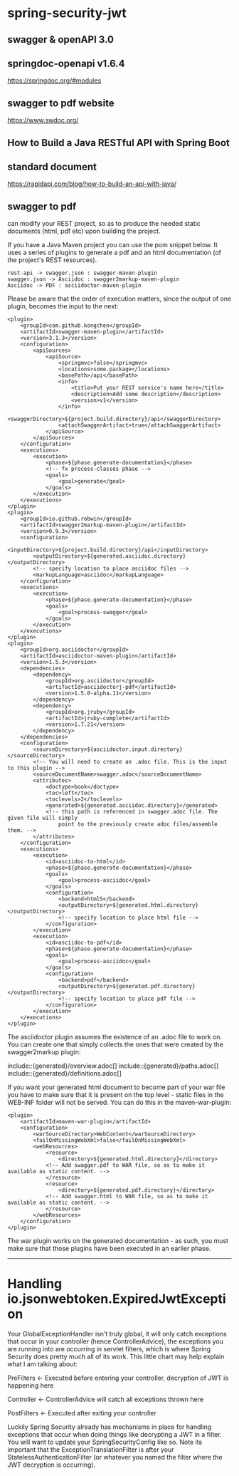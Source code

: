 # spring-security-jwt
 

## swagger & openAPI 3.0

## springdoc-openapi v1.6.4

https://springdoc.org/#modules

## swagger to pdf website 

https://www.swdoc.org/


## How to Build a Java RESTful API with Spring Boot
## standard document 
https://rapidapi.com/blog/how-to-build-an-api-with-java/
## swagger to pdf
can modify your REST project, so as to produce the needed static documents (html, pdf etc) upon building the project.

If you have a Java Maven project you can use the pom snippet below. It uses a series of plugins to generate a pdf and an html documentation (of the project's REST resources).

    rest-api -> swagger.json : swagger-maven-plugin
    swagger.json -> Asciidoc : swagger2markup-maven-plugin
    Asciidoc -> PDF : asciidoctor-maven-plugin

Please be aware that the order of execution matters, since the output of one plugin, becomes the input to the next:
```
<plugin>
    <groupId>com.github.kongchen</groupId>
    <artifactId>swagger-maven-plugin</artifactId>
    <version>3.1.3</version>
    <configuration>
        <apiSources>
            <apiSource>
                <springmvc>false</springmvc>
                <locations>some.package</locations>
                <basePath>/api</basePath>
                <info>
                    <title>Put your REST service's name here</title>
                    <description>Add some description</description>
                    <version>v1</version>
                </info>
                <swaggerDirectory>${project.build.directory}/api</swaggerDirectory>
                <attachSwaggerArtifact>true</attachSwaggerArtifact>
            </apiSource>
        </apiSources>
    </configuration>
    <executions>
        <execution>
            <phase>${phase.generate-documentation}</phase>
            <!-- fx process-classes phase -->
            <goals>
                <goal>generate</goal>
            </goals>
        </execution>
    </executions>
</plugin>
<plugin>
    <groupId>io.github.robwin</groupId>
    <artifactId>swagger2markup-maven-plugin</artifactId>
    <version>0.9.3</version>
    <configuration>
        <inputDirectory>${project.build.directory}/api</inputDirectory>
        <outputDirectory>${generated.asciidoc.directory}</outputDirectory>
        <!-- specify location to place asciidoc files -->
        <markupLanguage>asciidoc</markupLanguage>
    </configuration>
    <executions>
        <execution>
            <phase>${phase.generate-documentation}</phase>
            <goals>
                <goal>process-swagger</goal>
            </goals>
        </execution>
    </executions>
</plugin>
<plugin>
    <groupId>org.asciidoctor</groupId>
    <artifactId>asciidoctor-maven-plugin</artifactId>
    <version>1.5.3</version>
    <dependencies>
        <dependency>
            <groupId>org.asciidoctor</groupId>
            <artifactId>asciidoctorj-pdf</artifactId>
            <version>1.5.0-alpha.11</version>
        </dependency>
        <dependency>
            <groupId>org.jruby</groupId>
            <artifactId>jruby-complete</artifactId>
            <version>1.7.21</version>
        </dependency>
    </dependencies>
    <configuration>
        <sourceDirectory>${asciidoctor.input.directory}</sourceDirectory>
        <!-- You will need to create an .adoc file. This is the input to this plugin -->
        <sourceDocumentName>swagger.adoc</sourceDocumentName>
        <attributes>
            <doctype>book</doctype>
            <toc>left</toc>
            <toclevels>2</toclevels>
            <generated>${generated.asciidoc.directory}</generated>
            <!-- this path is referenced in swagger.adoc file. The given file will simply 
                point to the previously create adoc files/assemble them. -->
        </attributes>
    </configuration>
    <executions>
        <execution>
            <id>asciidoc-to-html</id>
            <phase>${phase.generate-documentation}</phase>
            <goals>
                <goal>process-asciidoc</goal>
            </goals>
            <configuration>
                <backend>html5</backend>
                <outputDirectory>${generated.html.directory}</outputDirectory>
                <!-- specify location to place html file -->
            </configuration>
        </execution>
        <execution>
            <id>asciidoc-to-pdf</id>
            <phase>${phase.generate-documentation}</phase>
            <goals>
                <goal>process-asciidoc</goal>
            </goals>
            <configuration>
                <backend>pdf</backend>
                <outputDirectory>${generated.pdf.directory}</outputDirectory>
                <!-- specify location to place pdf file -->
            </configuration>
        </execution>
    </executions>
</plugin>
```

The asciidoctor plugin assumes the existence of an .adoc file to work on. You can create one that simply collects the ones that were created by the swagger2markup plugin:

include::{generated}/overview.adoc[]
include::{generated}/paths.adoc[]
include::{generated}/definitions.adoc[]

If you want your generated html document to become part of your war file you have to make sure that it is present on the top level - static files in the WEB-INF folder will not be served. You can do this in the maven-war-plugin:


```
<plugin>
    <artifactId>maven-war-plugin</artifactId>
    <configuration>
        <warSourceDirectory>WebContent</warSourceDirectory>
        <failOnMissingWebXml>false</failOnMissingWebXml>
        <webResources>
            <resource>
                <directory>${generated.html.directory}</directory>
            <!-- Add swagger.pdf to WAR file, so as to make it available as static content. -->
            </resource>
            <resource>
                <directory>${generated.pdf.directory}</directory>
            <!-- Add swagger.html to WAR file, so as to make it available as static content. -->
            </resource>
        </webResources>
    </configuration>
</plugin>
```

The war plugin works on the generated documentation - as such, you must make sure that those plugins have been executed in an earlier phase.


----------------------------------------------------------------------------------
# Handling io.jsonwebtoken.ExpiredJwtException
Your GlobalExceptionHandler isn't truly global, it will only catch exceptions that occur in your controller (hence ControllerAdvice), the exceptions you are running into are occurring in servlet filters, which is where Spring Security does pretty much all of its work. This little chart may help explain what I am talking about:

PreFilters <- Executed before entering your controller, decryption of JWT is happening here

Controller <- ControllerAdvice will catch all exceptions thrown here

PostFilters <- Executed after exiting your controller

Luckily Spring Security already has mechanisms in place for handling exceptions that occur when doing things like decrypting a JWT in a filter. You will want to update your SpringSecurityConfig like so. Note its important that the ExceptionTranslationFilter is after your StatelessAuthenticationFilter (or whatever you named the filter where the JWT decryption is occurring).
